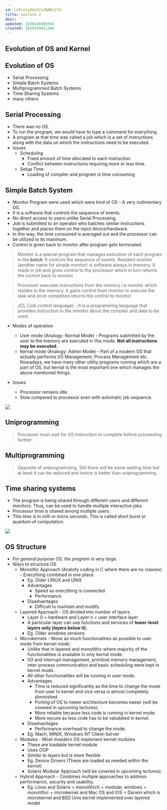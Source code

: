 ```yaml
---
id: LnPcolyOSotCk3NARcCY4
title: Lecture 2
desc: ''
updated: 1630430485504
created: 1630169451366
---
```

## Evolution of OS and Kernel

## Evolution of OS

- Serial Processing
- Simple Batch Systems
- Multiprogrammed Batch Systems
- Time Sharing Systems
- many others

## Serial Processing

- There was no OS.
- To run the program, we would have to type a command for everything.
- A program at that time was called a job which is a set of instructions along with the data on which the instructions need to be executed.
- Issues
  - Scheduling
    - Fixed amount of time allocated to each instruction.
    - Conflict between instructions requiring more or less time.
  - Setup Time
    - Loading of compiler and program is time consuming

## Simple Batch System

- Monitor Program were used which were kind of OS - A very rudimentary OS.
- It is a software that controls the sequence of events.
- No direct access to users unlike Serial Processing.
- Job is submitted to an operator who batches similar instructions together and places them on the input device/hardware.
- In this way, the time consumed is averaged out and the processor can be utilized to its maximum.
- Control is given back to monitor after program gets terminated.

> Monitor is a special program that manages execution of each program in the **batch**. It controls the sequence of events. Resident monitor (another name for simple monitor) is software always in memory. It reads in job and gives control to the processor which in turn returns the control back to monitor

> Processor executes instructions from the memory i.e monitor which resides in the memory. It gains control from monitor to execute the task and once completed returns the control to monitor.

> JCL (Job control language) - It is a programming language that provides instruction to the monitor about the compiler and data to be used.

- Modes of operation
  - User mode (Analogy: Normal Mode) - Programs submitted by the user to the memory are executed in this mode. **Not all instructions may be executed.**
  - Kernal mode (Analogy: Admin Mode) - Part of a modern OS that actually performs I/O Management, Process Management etc. Nowadays, we have many other utility programs running which are a part of OS, but kernal is the most important one which manages the above mentioned things.

- Issues
  - Processor remains idle.
  - Slow compared to processor even with automatic job sequence.

![](/assets/images/2021-08-28-23-38-27.png)

## Uniprogramming

> Processor must wait for I/O instruction to complete before proceeding further.

## Multiprogramming

> Opposite of uniprogramming. Still there will be some waiting time but at least it can be reduced and hence is better than uniprogramming.

## Time sharing systems

- The program is being shared through different users and different monitors. Thus, can be used to handle multiple interactive jobs.
- Processor time is shared among multiple users.
- This time is in milli or micro seconds. This is called short burst or quantum of computation.

![](/assets/images/2021-08-29-00-06-36.png)

## OS Structure

- _For general purpose OS, the program is very large._
- Ways to structure OS
  - Monolitic Approach (Analofy coding in C where there are no classes) - Everything combined in one place.
    - Eg. Older LINUX and UNIX
    - Advantages
      - Speed as everything is connected
      - Performance
    - Disadvantages
      - Difficult to maintain and modify
  - Layered Approach - OS divided into number of layers.
    - Layer 0 = hardware and Layer n = user interface layer
    - A particular layer can use functions and services of **lower-level layers only (layers below it).**
    - Eg. Older windows versions
  - Microkernels - Move as much functionalities as possible to user mode from kernel mode. 
    - Unlike that in layered and monolithic where majority of the functionalities is available in only kernal mode.
    - I\\O and interrupt management, primitive memory management, inter-process communication and basic scheduling were kept in kernel mode.
    - All other functionalities will be running in user mode.
    - Advantages
      - Time is reduced significantly as the time to change the mode from user to kernel and vice versa is almost completely diminished.
      - Porting of OS to newer architecture becomes easier (will be covered in upcoming lectures).
      - More reliable because less code is running in kernel mode.
      - More secure as less code has to be valudated in kernel.
    - Disadvantages
      - Performance overhead to change the mode.
    - Eg. Mach, MINIX, Windows NT Client-Server
  - Modules - Most moedern OS implement kernel modules
    - These are loadable kernel module
    - Uses OOP
    - Similar to layers but is more flexible
    - Eg. Device Drivers (These are loaded as needed within the kernel)
    - Solaris Modular Approach (will be covered in upcoming lectures).
  - Hybrid Approach - Combines multiple approaches to address performance, security and usability.
    - Eg. Linux and Solaris = monolithich + modular, windows = monolithic + microkernel and Mac OS and IOS = Darwin which is microkernel and BSD Unix kernel implemented over layered model

